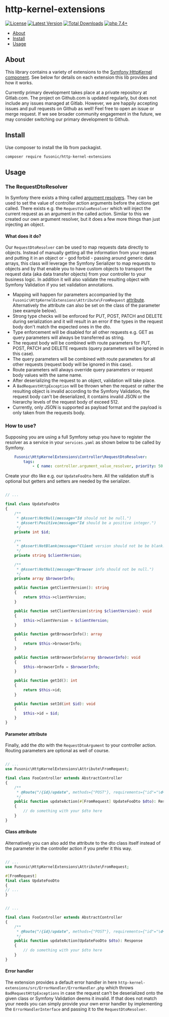 # http-kernel-extensions

[![License](https://img.shields.io/packagist/l/fusonic/http-kernel-extensions?color=blue)](https://github.com/fusonic/http-kernel-extensions/blob/master/LICENSE)
[![Latest Version](https://img.shields.io/github/tag/fusonic/http-kernel-extensions.svg?color=blue)](https://github.com/fusonic/http-kernel-extensions/releases)
[![Total Downloads](https://img.shields.io/packagist/dt/fusonic/http-kernel-extensions.svg?color=blue)](https://packagist.org/packages/fusonic/http-kernel-extensions)
[![php 7.4+](https://img.shields.io/badge/php-min%207.4-blue.svg)](https://gitlab.com/fusonic/devops/php/extensions/-/blob/12-open-source-preparations/packages/http-kernel-extensions/composer.json)

* [About](#about)
* [Install](#install)
* [Usage](#usage)

## About

This library contains a variety of extensions to the [Symfony HttpKernel component](https://symfony.com/doc/current/components/http_kernel.html). See below for details on each extension this lib provides and how it works.

Currently primary development takes place at a private repository at Gitlab.com. The project on Github.com is updated regularly, but does not include any issues managed at Gitlab. However, we are happily accepting issues and pull requests on Github as well! Feel free to open an issue or merge request. If we see broader community engagement in the future, we may consider switching our primary development to Github.

## Install

Use composer to install the lib from packagist.

```bash
composer require fusonic/http-kernel-extensions
```

## Usage

### The RequestDtoResolver

In Symfony there exists a thing called [argument resolvers](https://symfony.com/doc/current/controller/argument_value_resolver.html). They can be used to set the value of controller action arguments before the actions get called. There exists e.g. the `RequestValueResolver` which will inject the current request as an argument in the called  action. Similar to this we created our own argument resolver, but it does a few more things than just injecting an object.

#### What does it do?
Our `RequestDtoResolver` can be used to map requests data directly to objects. Instead of manually getting all the
 information from your request and putting it in an object or - god forbid - passing around generic data arrays, this
  class will leverage the Symfony Serializer to map requests to objects and by that enable you to have custom objects
   to transport the request data (aka data transfer objects) from your controller to your business logic. In
    addition it will also validate the resulting object with Symfony Validation if you set validation annotations. 

- Mapping will happen for parameters accompanied by the `Fusonic\HttpKernelExtensions\Attribute\FromRequest` [attribute](src/Attribute/FromRequest.php). Alternatively the attribute can also be set on the class of the parameter (see example below).
- Strong type checks will be enforced for PUT, POST, PATCH and DELETE during serialization and it will result in an
 error if the types in the request body don't match the expected ones in the dto.
- Type enforcement will be disabled for all other requests e.g. GET as query parameters will always be transferred as
 string.
- The request body will be combined with route parameters for PUT, POST, PATCH and DELETE requests (query parameters
 will be ignored in this case).
- The query parameters will be combined with route parameters for all other requests (request body will be ignored in
 this case).
 - Route parameters will always override query parameters or request body values with the same name.
 - After deserializing the request to an object, validation will take place.
 - A `BadRequestHttpException` will be thrown when the request or rather the resulting object is invalid according to
  the Symfony Validation, the request body can't be deserialized, it contains invalid JSON or the hierarchy levels 
   of the request body of exceed 512.
- Currently, only JSON is supported as payload format and the payload is only taken from the requests body.

### How to use?

Supposing you are using a full Symfony setup you have to register the resolver as a service in your `services.yaml` as
 shown below to be called by Symfony.

```yaml
    Fusonic\HttpKernelExtensions\Controller\RequestDtoResolver:
        tags:
            - { name: controller.argument_value_resolver, priority: 50 }
```

Create your dto like e.g. our `UpdateFooDto` here. All the validation stuff is optional but getters and setters are
 needed by the serializer.

```php

// ...

final class UpdateFooDto
{
    /**
     * @Assert\NotNull(message="Id should not be null.")
     * @Assert\Positive(message="Id should be a positive integer.")
     */
    private int $id;

    /**
     * @Assert\NotBlank(message="Client version should not be be blank.")
     */
    private string $clientVersion;

    /**
     * @Assert\NotNull(message="Browser info should not be null.")
     */
    private array $browserInfo;

    public function getClientVersion(): string
    {
        return $this->clientVersion;
    }

    public function setClientVersion(string $clientVersion): void
    {
        $this->clientVersion = $clientVersion;
    }

    public function getBrowserInfo(): array
    {
        return $this->browserInfo;
    }

    public function setBrowserInfo(array $browserInfo): void
    {
        $this->browserInfo = $browserInfo;
    }

    public function getId(): int
    {
        return $this->id;
    }

    public function setId(int $id): void
    {
        $this->id = $id;
    }
}
```

#### Parameter attribute

Finally, add the dto with the `RequestDtoArgument` to your controller action. Routing parameters are optional as well of course.

```php

// ...
use Fusonic\HttpKernelExtensions\Attribute\FromRequest;

final class FooController extends AbstractController
{
    /**
     * @Route("/{id}/update", methods={"POST"}, requirements={"id"="\d+"})
     */
    public function updateAction(#[FromRequest] UpdateFooDto $dto): Response
    {
        // do something with your $dto here
    }
}
```

#### Class attribute

Alternatively you can also add the attribute to the dto class itself instead of the parameter in the controller action if you prefer it this way.

```php

// ...
use Fusonic\HttpKernelExtensions\Attribute\FromRequest;

#[FromRequest]
final class UpdateFooDto
{
// ...
}
```

```php

// ...

final class FooController extends AbstractController
{
    /**
     * @Route("/{id}/update", methods={"POST"}, requirements={"id"="\d+"})
     */
    public function updateAction(UpdateFooDto $dto): Response
    {
        // do something with your $dto here
    }
}
```

#### Error handler

The extension provides a default error handler in here `http-kernel-extensions/src/ErrorHandler/ErrorHandler.php` which throws `BadRequestHttpExceptions` in case the request can't be deserialized onto the given class or Symfony Validation deems it invalid. If that does not match your needs you can simply provide your own error handler by implementing the `ErrorHandlerInterface` and passing it to the `RequestDtoResolver`.
